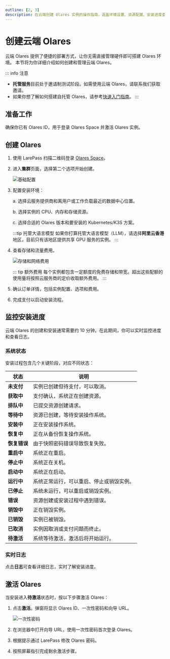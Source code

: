 ```yaml
---
outline: [2, 3]
description: 在云端创建 Olares 实例的操作指南，涵盖环境设置、资源配置、安装进度查看和系统激活步骤，帮助快速部署并开始使用。
---
```


# 创建云端 Olares

云端 Olares 提供了便捷的部署方式，让你无需直接管理硬件即可搭建 Olares 环境。
本节将为你详细介绍如何创建和管理云端 Olares。

::: info 注意
- **托管服务**目前处于邀请制测试阶段。如需使用云端 Olares，请联系我们获取邀请。
- 如果你想了解如何搭建自托管 Olares，请参考[快速入门指南](../get-started/index.md)。
:::

## 准备工作

确保你已有 Olares ID，用于登录 Olares Space 并激活 Olares 实例。

## 创建 Olares

1. 使用 LarePass 扫描二维码登录 [Olares Space](https://space.olares.com/)。
2. 进入**集群**页面，选择第二个选项开始创建。

   ![基础配置](/images/how-to/space/basic_configuration.jpg#bordered)
3. 配置安装环境：

    a. 选择云服务提供商和离用户或工作负载最近的数据中心位置。

    b. 选择实例的 CPU、内存和存储资源。

    c. 选择合适的 Olares 版本和要安装的 Kubernetes/K3S 方案。

   :::tip 托管大语言模型
   如果你打算托管大语言模型（LLM），请选择**阿里云香港**地区，目前只有该地区提供共享 GPU 服务的实例。
   :::

4. 查看存储和流量费用。

   ![存储和网络费用](/images/how-to/space/storage_and_network.jpg#bordered)

   ::: tip 额外费用
   每个实例都包含一定额度的免费存储和带宽。超出这些配额的使用量将按照云服务商的定价收取额外费用。
   :::
5. 确认订单详情，包括实例配置、选项和费用。
6. 完成支付以启动安装流程。

## 监控安装进度

云端 Olares 的创建和安装通常需要约 10 分钟。在此期间，你可以实时监控进度和查看日志。

### 系统状态

安装过程包含几个关键阶段，对应不同状态：

| 状态       | 说明                   |
|----------|----------------------|
| **未支付**  | 实例已创建但待支付，可以取消。      |
| **获取中**  | 支付确认，系统正在创建资源。       |
| **排队中**  | 已提交资源创建请求。           |
| **等待中**  | 资源已创建，等待安装操作系统。      |
| **安装中**  | 正在安装操作系统。            |
| **恢复中**  | 正在从备份恢复操作系统。         |
| **恢复错误** | 由于快照密码错误导致恢复失败。      |
| **重启中**  | 系统正在重启。              |
| **停止中**  | 系统正在关机。              |
| **启动中**  | 系统正在启动。              |
| **运行中**  | 系统正常运行，可以重启、停止或销毁实例。 |
| **已停止**  | 系统未运行，可以重启或销毁实例。     |
| **错误**   | 资源创建或安装过程中遇到错误。      |
| **销毁中**  | 正在销毁实例。              |
| **已销毁**  | 实例已被销毁。              |
| **已取消**  | 实例因取消或支付问题而终止。       |
| **待激活**  | 系统等待激活，激活后将开始运行。     |

### 实时日志

点击**日志**可查看详细日志，实时了解安装进度。

## 激活 Olares

当安装进入**待激活**状态时，按以下步骤激活 Olares：

1. 点击**激活**。弹窗将显示 Olares ID、一次性密码和向导 URL。

   ![一次性密码](/images/how-to/space/one_time_password.jpg#bordered)

2. 在浏览器中打开向导 URL，使用一次性密码首次登录 Olares。
3. 根据提示通过 LarePass 修改 Olares 密码。
4. 按照屏幕指引完成剩余激活步骤。